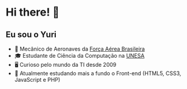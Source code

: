 # Hi there! 👋
## Eu sou o Yuri

- 🚁 Mecânico de Aeronaves da [Força Aérea Brasileira](https://www.fab.mil.br/index.php) 
- 🎓 Estudante de Ciência da Computação na [UNESA](https://estacio.br/)
- 🖥 Curioso pelo mundo da TI desde 2009
- 🔭 Atualmente estudando mais a fundo o Front-end (HTML5, CSS3, JavaScript e PHP)
